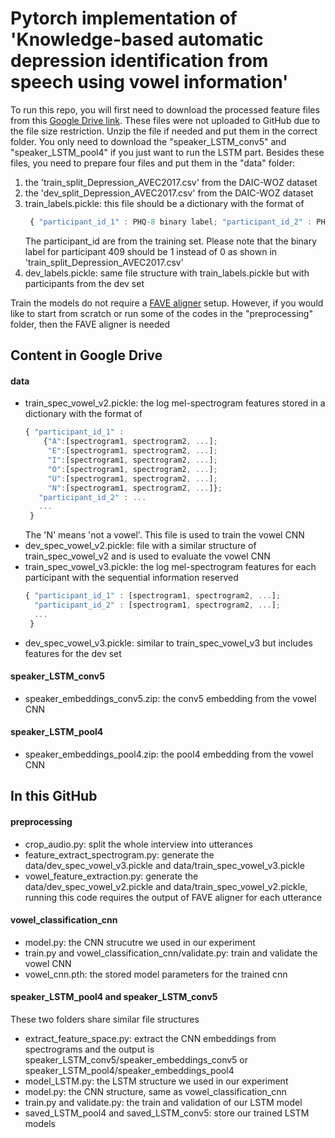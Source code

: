 # Pytorch implementation of 'Knowledge-based automatic depression identification from speech using vowel information'
To run this repo, you will first need to download the processed feature files from this [Google Drive link](https://drive.google.com/drive/folders/1SWXtQ9zeSN8L2XOnY18SVKYVJ7tclIqa?usp=sharing). These files were not uploaded to GitHub due to the file size restriction. Unzip the file if needed and put them in the correct folder.
You only need to download the "speaker_LSTM_conv5" and "speaker_LSTM_pool4" if you just want to run the LSTM part.
Besides these files, you need to prepare four files and put them in the "data" folder:
1. the 'train_split_Depression_AVEC2017.csv' from the DAIC-WOZ dataset
2. the 'dev_split_Depression_AVEC2017.csv' from the DAIC-WOZ dataset
3. train_labels.pickle: this file should be a dictionary with the format of 
   ```javascript
    { "participant_id_1" : PHQ-8 binary label; "participant_id_2" : PHQ-8 binary label; ...}
   ```
   The participant_id are from the training set. Please note that the binary label for participant 409 should be 1 instead of 0 as shown in 'train_split_Depression_AVEC2017.csv'
4. dev_labels.pickle: same file structure with train_labels.pickle but with participants from the dev set

Train the models do not require a [FAVE aligner](https://github-wiki-see.page/m/JoFrhwld/FAVE/wiki/FAVE-align) setup. However, if you would like to start from scratch or run some of the codes in the "preprocessing" folder, then the FAVE aligner is needed
## Content in Google Drive 
#### data
- train_spec_vowel_v2.pickle: the log mel-spectrogram features stored in a dictionary with the format of 
  ```javascript
  { "participant_id_1" : 
      {"A":[spectrogram1, spectrogram2, ...];  
       "E":[spectrogram1, spectrogram2, ...];
       "I":[spectrogram1, spectrogram2, ...];
       "O":[spectrogram1, spectrogram2, ...];
       "U":[spectrogram1, spectrogram2, ...];
       "N":[spectrogram1, spectrogram2, ...]};
     "participant_id_2" : ...
     ...
   }
  ```
  The 'N' means 'not a vowel'. This file is used to train the vowel CNN
- dev_spec_vowel_v2.pickle: file with a similar structure of train_spec_vowel_v2 and is used to evaluate the vowel CNN
- train_spec_vowel_v3.pickle: the log mel-spectrogram features for each participant with the sequential information reserved
  ```javascript
  { "participant_id_1" : [spectrogram1, spectrogram2, ...];  
    "participant_id_2" : [spectrogram1, spectrogram2, ...];
    ...
   }
- dev_spec_vowel_v3.pickle: similar to train_spec_vowel_v3 but includes features for the dev set
#### speaker_LSTM_conv5
- speaker_embeddings_conv5.zip: the conv5 embedding from the vowel CNN 
#### speaker_LSTM_pool4
- speaker_embeddings_pool4.zip: the pool4 embedding from the vowel CNN 

## In this GitHub
#### preprocessing
- crop_audio.py: split the whole interview into utterances
- feature_extract_spectrogram.py: generate the data/dev_spec_vowel_v3.pickle and data/train_spec_vowel_v3.pickle
- vowel_feature_extraction.py: generate the data/dev_spec_vowel_v2.pickle and data/train_spec_vowel_v2.pickle, running this code requires the output of FAVE aligner for each utterance
#### vowel_classification_cnn
- model.py: the CNN strucutre we used in our experiment
- train.py and vowel_classification_cnn/validate.py: train  and validate the vowel CNN 
- vowel_cnn.pth: the stored model parameters for the trained cnn
#### speaker_LSTM_pool4 and speaker_LSTM_conv5
These two folders share similar file structures
- extract_feature_space.py: extract the CNN embeddings from spectrograms and the output is speaker_LSTM_conv5/speaker_embeddings_conv5 or speaker_LSTM_pool4/speaker_embeddings_pool4
- model_LSTM.py: the LSTM structure we used in our experiment
- model.py: the CNN structure, same as vowel_classification_cnn
- train.py and validate.py: the train and validation of our LSTM model
- saved_LSTM_pool4 and saved_LSTM_conv5: store our trained LSTM models
